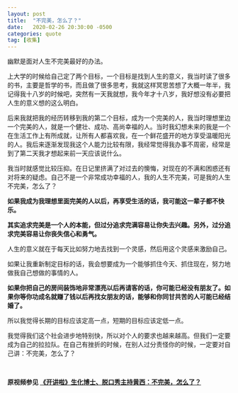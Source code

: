 ```yaml
---
layout: post
title:  "不完美，怎么了？"
date:   2020-02-26 20:30:00 -0500
categories: quote
tag: [收集]
---
```


幽默是面对人生不完美最好的办法。

上大学的时候给自己定了两个目标，一个目标是找到人生的意义，我当时读了很多的书，主要是哲学的书，而且做了很多思考，我就这样冥思苦想了大概一年半，我记得我十八岁的时候吧，突然有一天我就想，我今年才十八岁，我好想没有必要把人生的意义想的这么明白。

后来我就把我的经历转移到我的第二个目标，成为一个完美的人，我当时理想里边一个完美的人，就是一个健壮、成功、高尚幸福的人。当时我幻想未来的我是一个在生活工作上有所成就，让所有人都喜欢我，在一个鲜花盛开的地方享受温暖阳光的人。我后来逐渐发现我这个人能力比较有限，我经常觉得我办事不周密，经常是到了第二天我才想起来前一天应该说什么。

我当时就感觉比较压抑。在日记里挤满了对过去的懊悔，对现在的不满和困惑还有对将来的疑虑。自己不是一个非常成功幸福的人，我的人生不完美，可是我的人生不完美，怎么了？

**如果我成为我理想里面完美的人以后，再享受生活的话，我可能这一辈子都不快乐。**

**其实追求完美是一个人的本能，但过分追求完满容易让你失去兴趣。另外，过分追求完美容易让你丧失信心和勇气。**

人生的意义就在于每天比如努力地去找到一个灵感，然后用这个灵感来激励自己。

如果让我重新制定目标的话，我会想要成为一个能够抓住今天、抓住现在，努力地做我自己想做的事情的人。

**如果你把自己的房间装饰地非常漂亮以后再请客的话，你可能已经没有朋友了。如果你等你功成名就赚了钱以后再找女朋友的话，能够和你同甘共苦的人可能已经结婚了。**

所以我觉得长期的目标应该定高一点，短期的目标应该定低一点。

我觉得我们这个社会进步地特别快，所以对个人的要求也越来越高。但我们一定要成为自己的拉拉队。在自己有挫折的时候，在别人过分责怪你的时候，一定要对自己讲：不完美，怎么了？

<br/>

**原视频参见 [《开讲啦》生化博士、脱口秀主持黄西：不完美，怎么了？](https://www.youtube.com/watch?v=G3YrwKRgnN8)**